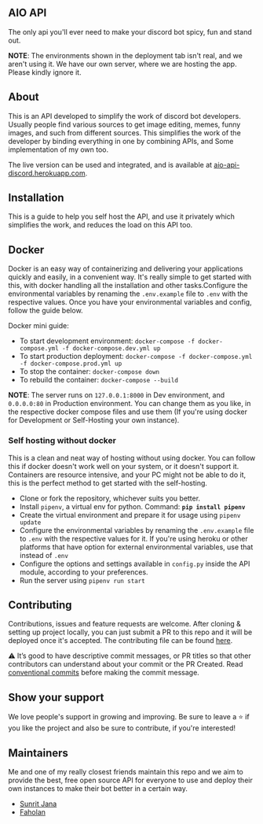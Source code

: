 ## AIO API

The only api you'll ever need to make your discord bot spicy, fun and stand out.

**NOTE**: The environments shown in the deployment tab isn't real, and we aren't using it.
We have our own server, where we are hosting the app. Please kindly ignore it.

## About

This is an API developed to simplify the work of discord bot developers. Usually people find
various sources to get image editing, memes, funny images, and such from different sources.
This simplifies the work of the developer by binding everything in one by combining APIs, and
Some implementation of my own too.

The live version can be used and integrated, and is available at [aio-api-discord.herokuapp.com](http://aio-api-discord.herokuapp.com/).

## Installation

This is a guide to help you self host the API, and use it privately which simplifies the work, and
reduces the load on this API too.

## Docker

Docker is an easy way of containerizing and delivering your applications quickly and easily, in a
convenient way. It's really simple to get started with this, with docker handling all the installation
and other tasks.Configure the environmental variables by renaming the `.env.example` file to `.env` with the respective
values. Once you have your environmental variables and config, follow the guide below.

Docker mini guide:

- To start development environment: `docker-compose -f docker-compose.yml -f docker-compose.dev.yml up`
- To start production deployment: `docker-compose -f docker-compose.yml -f docker-compose.prod.yml up`
- To stop the container: `docker-compose down`
- To rebuild the container: `docker-compose --build`

**NOTE**: The server runs on `127.0.0.1:8000` in Dev environment, and `0.0.0.0:80` in Production environment.
You can change them as you like, in the respective docker compose files and use them
(If you're using docker for Development or Self-Hosting your own instance).

### Self hosting without docker

This is a clean and neat way of hosting without using docker. You can follow this if docker doesn't work
well on your system, or it doesn't support it. Containers are resource intensive, and your PC might not
be able to do it, this is the perfect method to get started with the self-hosting.

- Clone or fork the repository, whichever suits you better.
- Install `pipenv`, a virtual env for python. Command: **`pip install pipenv`**
- Create the virtual environment and prepare it for usage using `pipenv update`
- Configure the environmental variables by renaming the `.env.example` file to `.env` with the respective
  values for it. If you're using heroku or other platforms that have option for external environmental
  variables, use that instead of `.env`
- Configure the options and settings available in `config.py` inside the API module, according to your
  preferences.
- Run the server using `pipenv run start`

## Contributing

Contributions, issues and feature requests are welcome. After cloning & setting up project locally, you
can just submit a PR to this repo and it will be deployed once it's accepted. The contributing file can be
found
[here](https://github.com/janaSunrise/AIO-API/blob/main/CONTRIBUTING.md).

⚠️ It’s good to have descriptive commit messages, or PR titles so that other contributors can understand about your commit or the PR Created.
Read [conventional commits](https://www.conventionalcommits.org/en/v1.0.0-beta.3/) before making the commit message.

## Show your support

We love people's support in growing and improving. Be sure to leave a ⭐️ if you like the project and
also be sure to contribute, if you're interested!

## Maintainers

Me and one of my really closest friends maintain this repo and we aim to provide the best, free open source API for everyone to use and deploy their own instances to make their bot better in a certain way.

- [Sunrit Jana](https://github.com/janaSunrise)
- [Faholan](https://github.com/Faholan)
